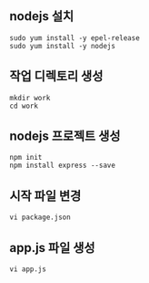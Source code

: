 ## nodejs 설치
```
sudo yum install -y epel-release
sudo yum install -y nodejs
```

## 작업 디렉토리 생성
```
mkdir work
cd work
```

## nodejs 프로젝트 생성
```
npm init
npm install express --save
```

## 시작 파일 변경
```
vi package.json
```

## app.js 파일 생성
```
vi app.js
```
